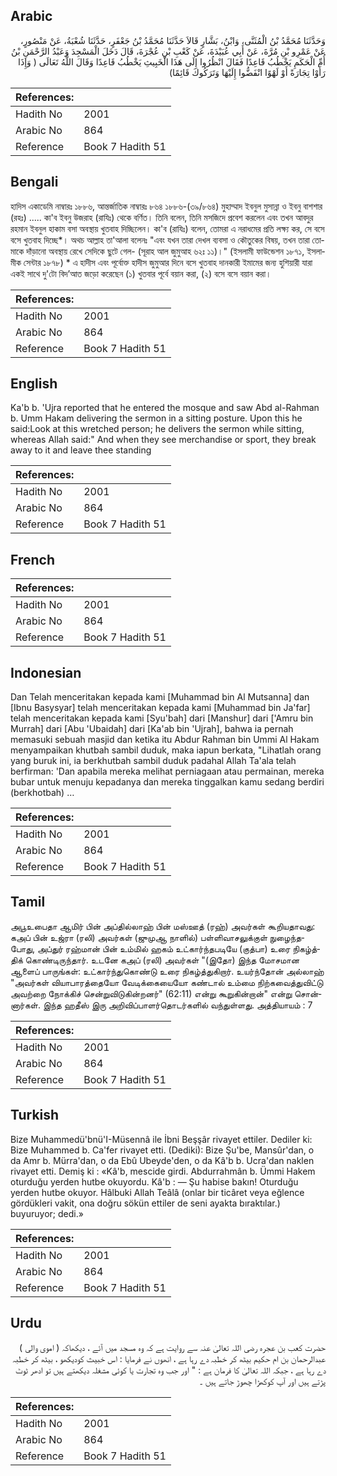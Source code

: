 ## Arabic


<div dir="rtl" lang="ar" style={{fontSize:'larger',backgroundColor:'#f8f9fa',padding:20}}>
وَحَدَّثَنَا مُحَمَّدُ بْنُ الْمُثَنَّى، وَابْنُ، بَشَّارٍ قَالاَ حَدَّثَنَا مُحَمَّدُ بْنُ جَعْفَرٍ، حَدَّثَنَا شُعْبَةُ، عَنْ مَنْصُورٍ، عَنْ عَمْرِو بْنِ مُرَّةَ، عَنْ أَبِي عُبَيْدَةَ، عَنْ كَعْبِ بْنِ عُجْرَةَ، قَالَ دَخَلَ الْمَسْجِدَ وَعَبْدُ الرَّحْمَنِ بْنُ أُمِّ الْحَكَمِ يَخْطُبُ قَاعِدًا فَقَالَ انْظُرُوا إِلَى هَذَا الْخَبِيثِ يَخْطُبُ قَاعِدًا وَقَالَ اللَّهُ تَعَالَى ‏(‏ وَإِذَا رَأَوْا تِجَارَةً أَوْ لَهْوًا انْفَضُّوا إِلَيْهَا وَتَرَكُوكَ قَائِمًا‏)‏
</div>
<div style={{backgroundColor:'#f8f9fa',padding:20, marginBottom: 10}}><table> <thead> <tr> <th>References:</th> <th></th> </tr> </thead> <tbody><tr><td>Hadith No</td><td>2001</td></tr><tr><td>Arabic No</td><td>864</td></tr><tr><td>Reference</td><td>Book 7 Hadith 51</td></tr></tbody></table></div>

## Bengali


<div dir="ltr" lang="bn" style={{fontSize:'larger',backgroundColor:'#f8f9fa',padding:20}}>
হাদিস একাডেমি নাম্বারঃ ১৮৮৬, আন্তর্জাতিক নাম্বারঃ ৮৬৪ ১৮৮৬-(৩৯/৮৬৪) মুহাম্মাদ ইবনুল মুসান্না ও ইবনু বাশশার (রহঃ) ..... কা'ব ইবনু উজরাহ (রাযিঃ) থেকে বর্ণিত। তিনি বলেন, তিনি মসজিদে প্রবেশ করলেন এবং তখন আবদুর রহমান ইবনুল হাকাম বসা অবস্থায় খুতবাহ দিচ্ছিলেন। কা'ব (রাযিঃ) বলেন, তোমরা এ নরাধমের প্রতি লক্ষ্য কর, সে বসে বসে খুতবাহ দিচ্ছে*। অথচ আল্লাহ তা'আলা বলেনঃ "এবং যখন তারা দেখল ব্যবসা ও কৌতুকের বিষয়, তখন তারা তোমাকে দাঁড়ানো অবস্থায় রেখে সেদিকে ছুটে গেল- (সূরাহ আল জুমুআহ ৬২ঃ ১১)।" (ইসলামী ফাউন্ডেশন ১৮৭১, ইসলামীক সেন্টার ১৮৭৮) * এ হাদীস এবং পূর্বোক্ত হাদীস জুমুআর দিনে বসে খুতবাহ দানকারী ইমামের জন্য হুশিয়ারী যারা একই সাথে দু'টো বিদ’আত জড়ো করেছেন (১) খুতবার পূর্বে বয়ান করা, (২) বসে বসে বয়ান করা।
</div>
<div style={{backgroundColor:'#f8f9fa',padding:20, marginBottom: 10}}><table> <thead> <tr> <th>References:</th> <th></th> </tr> </thead> <tbody><tr><td>Hadith No</td><td>2001</td></tr><tr><td>Arabic No</td><td>864</td></tr><tr><td>Reference</td><td>Book 7 Hadith 51</td></tr></tbody></table></div>

## English


<div dir="ltr" lang="en" style={{fontSize:'larger',backgroundColor:'#f8f9fa',padding:20}}>
Ka'b b. 'Ujra reported that he entered the mosque and saw Abd al-Rahman b. Umm Hakam delivering the sermon in a sitting posture. Upon this he said:Look at this wretched person; he delivers the sermon while sitting, whereas Allah said:" And when they see merchandise or sport, they break away to it and leave thee standing
</div>
<div style={{backgroundColor:'#f8f9fa',padding:20, marginBottom: 10}}><table> <thead> <tr> <th>References:</th> <th></th> </tr> </thead> <tbody><tr><td>Hadith No</td><td>2001</td></tr><tr><td>Arabic No</td><td>864</td></tr><tr><td>Reference</td><td>Book 7 Hadith 51</td></tr></tbody></table></div>

## French


<div dir="ltr" lang="fr" style={{fontSize:'larger',backgroundColor:'#f8f9fa',padding:20}}>

</div>
<div style={{backgroundColor:'#f8f9fa',padding:20, marginBottom: 10}}><table> <thead> <tr> <th>References:</th> <th></th> </tr> </thead> <tbody><tr><td>Hadith No</td><td>2001</td></tr><tr><td>Arabic No</td><td>864</td></tr><tr><td>Reference</td><td>Book 7 Hadith 51</td></tr></tbody></table></div>

## Indonesian


<div dir="ltr" lang="id" style={{fontSize:'larger',backgroundColor:'#f8f9fa',padding:20}}>
Dan Telah menceritakan kepada kami [Muhammad bin Al Mutsanna] dan [Ibnu Basysyar] telah menceritakan kepada kami [Muhammad bin Ja'far] telah menceritakan kepada kami [Syu'bah] dari [Manshur] dari ['Amru bin Murrah] dari [Abu 'Ubaidah] dari [Ka'ab bin 'Ujrah], bahwa ia pernah memasuki sebuah masjid dan ketika itu Abdur Rahman bin Ummi Al Hakam menyampaikan khutbah sambil duduk, maka iapun berkata, "Lihatlah orang yang buruk ini, ia berkhutbah sambil duduk padahal Allah Ta'ala telah berfirman: 'Dan apabila mereka melihat perniagaan atau permainan, mereka bubar untuk menuju kepadanya dan mereka tinggalkan kamu sedang berdiri (berkhotbah) …
</div>
<div style={{backgroundColor:'#f8f9fa',padding:20, marginBottom: 10}}><table> <thead> <tr> <th>References:</th> <th></th> </tr> </thead> <tbody><tr><td>Hadith No</td><td>2001</td></tr><tr><td>Arabic No</td><td>864</td></tr><tr><td>Reference</td><td>Book 7 Hadith 51</td></tr></tbody></table></div>

## Tamil


<div dir="ltr" lang="ta" style={{fontSize:'larger',backgroundColor:'#f8f9fa',padding:20}}>
அபூஉபைதா ஆமிர் பின் அப்தில்லாஹ் பின் மஸ்ஊத் (ரஹ்) அவர்கள் கூறியதாவது: கஅப் பின் உஜ்ரா (ரலி) அவர்கள் (ஜுமுஆ நாளில்) பள்ளிவாசலுக்குள் நுழைந்தபோது, அப்துர் ரஹ்மான் பின் உம்மில் ஹகம் உட்கார்ந்தபடியே (குத்பா) உரை நிகழ்த்திக் கொண்டிருந்தார். உடனே கஅப் (ரலி) அவர்கள் "(இதோ) இந்த மோசமான ஆளைப் பாருங்கள்: உட்கார்ந்துகொண்டு உரை நிகழ்த்துகிறார். உயர்ந்தோன் அல்லாஹ் "அவர்கள் வியாபாரத்தையோ வேடிக்கையையோ கண்டால் உம்மை நிற்கவைத்துவிட்டு அவற்றை நோக்கிச் சென்றுவிடுகின்றனர்" (62:11) என்று கூறுகின்றான்" என்று சொன்னார்கள். இந்த ஹதீஸ் இரு அறிவிப்பாளர்தொடர்களில் வந்துள்ளது. அத்தியாயம் : 7
</div>
<div style={{backgroundColor:'#f8f9fa',padding:20, marginBottom: 10}}><table> <thead> <tr> <th>References:</th> <th></th> </tr> </thead> <tbody><tr><td>Hadith No</td><td>2001</td></tr><tr><td>Arabic No</td><td>864</td></tr><tr><td>Reference</td><td>Book 7 Hadith 51</td></tr></tbody></table></div>

## Turkish


<div dir="ltr" lang="tr" style={{fontSize:'larger',backgroundColor:'#f8f9fa',padding:20}}>
Bize Muhammedü'bnü'I-Müsennâ ile İbni Beşşâr rivayet ettiler. Dediler ki: Bize Muhammed b. Ca'fer rivayet etti. (Dediki): Bize Şu'be, Mansûr'dan, o da Amr b. Mürra'dan, o da Ebû Ubeyde'den, o da Kâ'b b. Ucra'dan naklen rivayet etti. Demiş ki : «Kâ'b, mescide girdi. Abdurrahmân b. Ümmi Hakem oturduğu yerden hutbe okuyordu. Kâ'b : — Şu habise bakın! Oturduğu yerden hutbe okuyor. Hâlbuki Allah Teâlâ (onlar bir ticâret veya eğlence gördükleri vakit, ona doğru sökün ettiler de seni ayakta bıraktılar.) buyuruyor; dedi.»
</div>
<div style={{backgroundColor:'#f8f9fa',padding:20, marginBottom: 10}}><table> <thead> <tr> <th>References:</th> <th></th> </tr> </thead> <tbody><tr><td>Hadith No</td><td>2001</td></tr><tr><td>Arabic No</td><td>864</td></tr><tr><td>Reference</td><td>Book 7 Hadith 51</td></tr></tbody></table></div>

## Urdu


<div dir="rtl" lang="ur" style={{fontSize:'larger',backgroundColor:'#f8f9fa',padding:20}}>
حضرت کعب بن عجرہ رضی اللہ تعالیٰ عنہ سے روایت ہے کہ وہ مسجد میں آئے ، دیکھاکہ ( اموی والی ) عبدالرحمان بن ام حکیم بیٹھ کر خطبہ دے رہا ہے ، انھوں نے فرمایا : اس خبیث کودیکھو ، بیٹھ کر خطبہ دے رہا ہے ، جبکہ اللہ تعالیٰ کا فرمان ہے : " اور جب وہ تجارت یا کوئی مشغلہ دیکھتے ہیں تو ادھر ٹوٹ پڑتے ہیں اور آپ کوکھڑا چھوڑ جاتے ہیں ۔
</div>
<div style={{backgroundColor:'#f8f9fa',padding:20, marginBottom: 10}}><table> <thead> <tr> <th>References:</th> <th></th> </tr> </thead> <tbody><tr><td>Hadith No</td><td>2001</td></tr><tr><td>Arabic No</td><td>864</td></tr><tr><td>Reference</td><td>Book 7 Hadith 51</td></tr></tbody></table></div>